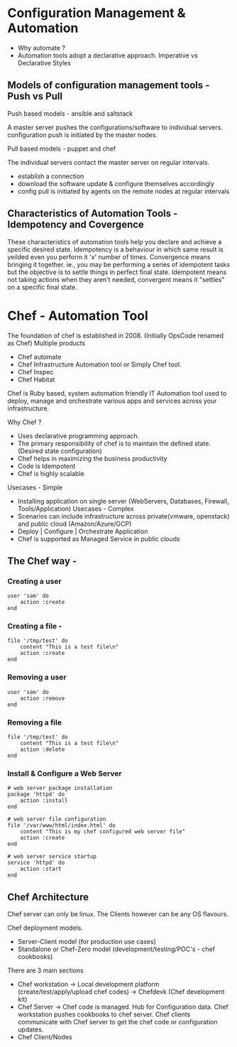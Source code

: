 # Configuration Management & Automation

- Why automate ? 
- Automation tools adopt a declarative approach. Imperative vs Declarative Styles

## Models of configuration management tools - Push vs Pull

Push based models - ansible and saltstack

A master server pushes the configurations/software to individual servers. configuration push is initiated by the master nodes.

Pull based models - puppet and chef

The individual servers contact the master server on regular intervals.
- establish a connection
- download the software update & configure themselves accordingly
- config pull is initiated by agents on the remote nodes at regular intervals


## Characteristics of Automation Tools - Idempotency and Covergence

These characteristics of automation tools help you declare and achieve a specific desired state.
Idempotency is a behaviour in which same result is yeilded even you perform it 'x' number of times.
Convergence means bringing it together. ie., you may be performing a series of idempotent tasks but the objective is to settle things in perfect final state.
Idempotent means not taking actions when they aren't needed, convergent means it "settles" on a specific final state.

# Chef - Automation Tool

The foundation of chef is established in 2008. (Initially OpsCode renamed as Chef)
Multiple products
- Chef automate
- Chef Infrastructure Automation tool or Simply Chef tool.
- Chef Inspec
- Chef Habitat

Chef is Ruby based, system automation friendly IT Automation tool used to deploy, manage and orchestrate various apps and services across your infrastructure.

Why Chef ?
- Uses declarative programming approach.
- The primary responsibility of chef is to maintain the defined state. (Desired state configuration)
- Chef helps in maximizing the business productivity
- Code is Idempotent
- Chef is highly scalable

Usecases - Simple
- Installing application on single server (WebServers, Databases, Firewall, Tools/Application)
Usecases - Complex
- Scenarios can include infrastructure across private(vmware, openstack) and public cloud (Amazon/Azure/GCP)
- Deploy | Configure | Orchestrate Application
- Chef is supported as Managed Service in public clouds

## The Chef way - 

### Creating a user
```
user 'sam' do
    action :create
end
```
### Creating a file - 
```
file '/tmp/test' do
    content "This is a test file\n"
    action :create
end
```
### Removing a user
```
user 'sam' do
    action :remove
end
```
### Removing a file
```
file '/tmp/test' do
    content "This is a test file\n"
    action :delete
end
```
### Install & Configure a Web Server
```
# web server package installation
package 'httpd' do
    action :install
end

# web server file configuration
file '/var/www/html/index.html' do
    content "This is my chef configured web server file"
    action :create
end

# web server service startup
service 'httpd' do
    action :start
end
```

## Chef Architecture

Chef server can only be linux. The Clients however can be any OS flavours.

Chef deployment models.
- Server-Client model (for production use cases)
- Standalone or Chef-Zero model (development/testing/POC's - chef cookbooks)

There are 3 main sections
- Chef workstation -> Local development platform (create/test/apply/upload chef codes) -> Chefdevk (Chef development kit)
- Chef Server -> Chef code is managed. Hub for Configuration data. Chef workstation pushes cookbooks to chef server. Chef clients communicate with
                 Chef server to get the chef code or configuration updates. 
- Chef Client/Nodes